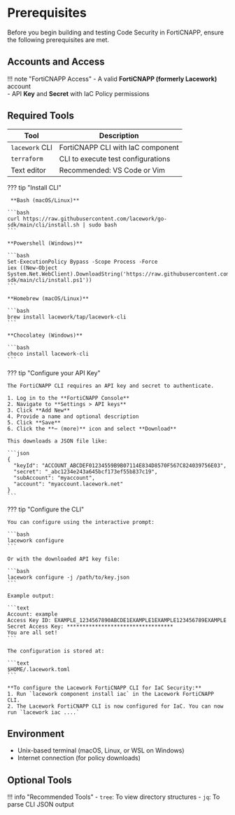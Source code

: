 # Prerequisites

Before you begin building and testing Code Security in FortiCNAPP, ensure the following prerequisites are met.

## Accounts and Access

!!! note "FortiCNAPP Access"
    - A valid **FortiCNAPP (formerly Lacework)** account  
    - API **Key** and **Secret** with IaC Policy permissions

## Required Tools

| Tool            | Description                             |
|-----------------|-----------------------------------------|
| `lacework` CLI  | FortiCNAPP CLI with IaC component       |
| `terraform`     | CLI to execute test configurations      |
| Text editor     | Recommended: VS Code or Vim             |

??? tip "Install CLI"

     **Bash (macOS/Linux)**

    ```bash
    curl https://raw.githubusercontent.com/lacework/go-sdk/main/cli/install.sh | sudo bash
    ```
    
    **Powershell (Windows)**
    
    ```bash
    Set-ExecutionPolicy Bypass -Scope Process -Force
    iex ((New-Object System.Net.WebClient).DownloadString('https://raw.githubusercontent.com/lacework/go-sdk/main/cli/install.ps1'))
    ```
    
    **Homebrew (macOS/Linux)**
    
    ```bash
    brew install lacework/tap/lacework-cli
    ```
    
    **Chocolatey (Windows)**
    
    ```bash
    choco install lacework-cli
    ```

??? tip "Configure your API Key"

    The FortiCNAPP CLI requires an API key and secret to authenticate.
    
    1. Log in to the **FortiCNAPP Console**
    2. Navigate to **Settings > API keys**
    3. Click **Add New**
    4. Provide a name and optional description
    5. Click **Save**
    6. Click the **⋯ (more)** icon and select **Download**
    
    This downloads a JSON file like:
    
    ```json
    {
      "keyId": "ACCOUNT_ABCDEF01234559B9B07114E834D8570F567C824039756E03",
      "secret": "_abc1234e243a645bcf173ef55b837c19",
      "subAccount": "myaccount",
      "account": "myaccount.lacework.net"
    }
    ```

??? tip "Configure the CLI"

    You can configure using the interactive prompt:
    
    ```bash
    lacework configure
    ```
    
    Or with the downloaded API key file:
    
    ```bash
    lacework configure -j /path/to/key.json
    ```
    
    Example output:
    
    ```text
    Account: example
    Access Key ID: EXAMPLE_1234567890ABCDE1EXAMPLE1EXAMPLE123456789EXAMPLE
    Secret Access Key: **********************************
    You are all set!
    ```
    
    The configuration is stored at:
    
    ```text
    $HOME/.lacework.toml
    ```

    **To configure the Lacework FortiCNAPP CLI for IaC Security:**
    1. Run `lacework component install iac` in the Lacework FortiCNAPP CLI.
    2. The Lacework FortiCNAPP CLI is now configured for IaC. You can now run `lacework iac ....`

## Environment

- Unix-based terminal (macOS, Linux, or WSL on Windows)
- Internet connection (for policy downloads)

## Optional Tools

!!! info "Recommended Tools"
    - `tree`: To view directory structures
    - `jq`: To parse CLI JSON output

